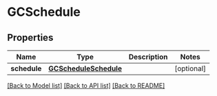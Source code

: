 # GCSchedule

## Properties
Name | Type | Description | Notes
------------ | ------------- | ------------- | -------------
**schedule** | [**GCScheduleSchedule**](GCScheduleSchedule.md) |  | [optional] 

[[Back to Model list]](../README.md#documentation-for-models) [[Back to API list]](../README.md#documentation-for-api-endpoints) [[Back to README]](../README.md)


